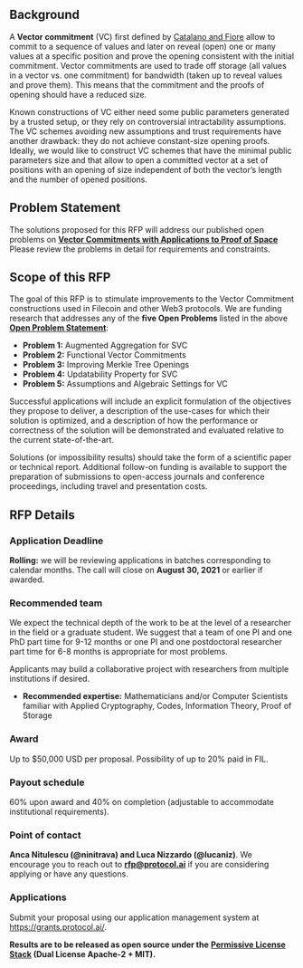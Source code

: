## **Background**

A **Vector commitment** (VC) first defined by [Catalano and Fiore](https://eprint.iacr.org/2011/495.pdf) allow to commit to a sequence of values and 
later on reveal (open) one or many values at a specific position and prove the opening consistent with the initial commitment.
Vector commitments are used to trade off storage (all values in a vector vs. one commitment) for bandwidth (taken up to reveal values and prove them). 
This means that the commitment and the proofs of opening should have a reduced size.

Known constructions of VC either need some public parameters generated by a trusted setup, or they rely on controversial intractability 
assumptions. The VC schemes avoiding new assumptions and trust requirements have another drawback: they do not achieve constant-size opening proofs. 
Ideally, we would like to construct VC schemes that have the minimal public parameters size and that allow to open a committed vector at a set of 
positions with an opening of size independent of both the vector’s length and the number of opened positions.


## **Problem Statement**

The solutions proposed for this RFP will address our published open
problems on [**Vector Commitments with Applications to Proof of Space**](https://github.com/protocol/CryptoNetLab/blob/main/open_problems/Better_Vector_Commitments.md)
Please review the problems in detail for requirements and constraints.

## **Scope of this RFP**

The goal of this RFP is to stimulate improvements to the Vector Commitment 
constructions used in Filecoin and other Web3 protocols. We are funding
research that addresses any of the **five Open Problems** listed in the
above [**Open Problem
Statement**](https://github.com/protocol/CryptoNetLab/blob/main/open_problems/Better_Vector_Commitments.md):

-   **Problem 1:** Augmented Aggregation for SVC 
-   **Problem 2:** Functional Vector Commitments
-   **Problem 3:** Improving Merkle Tree Openings
-   **Problem 4:** Updatability Property for SVC
-   **Problem 5:** Assumptions and Algebraic Settings for VC

Successful applications will include an explicit formulation of the
objectives they propose to deliver, a description of the use-cases for
which their solution is optimized, and a description of how the
performance or correctness of the solution will be demonstrated and
evaluated relative to the current state-of-the-art.

Solutions (or impossibility results) should take the form of a
scientific paper or technical report. Additional follow-on funding is
available to support the preparation of submissions to open-access
journals and conference proceedings, including travel and presentation
costs.

## **RFP Details**

### **Application Deadline**

**Rolling:** we will be reviewing applications in batches corresponding
to calendar months. The call will close on **August 30, 2021** or
earlier if awarded.

### **Recommended team**

We expect the technical depth of the work to be at the level of a researcher in the field or a graduate
student. We suggest that a team of one PI and one PhD part time for 9-12 months or one PI and one postdoctoral researcher part time for 6-8
months is appropriate for most problems.

Applicants may build a collaborative project with researchers from
multiple institutions if desired.

-   **Recommended expertise:** Mathematicians and/or Computer Scientists
 familiar with Applied Cryptography, Codes, Information Theory,
 Proof of Storage

### **Award**

Up to $50,000 USD per proposal. Possibility of up to 20% paid in FIL.

### **Payout schedule**

60% upon award and 40% on completion (adjustable to accommodate
institutional requirements).

### **Point of contact**

**Anca Nitulescu (@ninitrava) and Luca Nizzardo (@lucaniz)**. We
encourage you to reach out to **rfp@protocol.ai** if you are considering
applying or have any questions.


### **Applications** 

Submit your proposal using our application management system at 
https://grants.protocol.ai/.

**Results are to be released as open source under the** **[Permissive
License
Stack](https://protocol.ai/blog/announcing-the-permissive-license-stack/)
(Dual License Apache-2 + MIT).**
